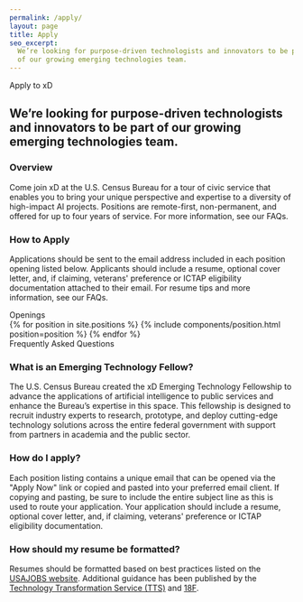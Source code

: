 ```yaml
---
permalink: /apply/
layout: page
title: Apply
seo_excerpt:
  We’re looking for purpose-driven technologists and innovators to be part
  of our growing emerging technologies team.
---
```

<section class="apply-overview">
  <div class="grid-container">
    <div class="section-breadcrumb">Apply to xD</div>
    <h2>
      We’re looking for purpose-driven technologists and innovators to be part
      of our growing emerging technologies team.
    </h2>
    <div class="grid-row grid-gap-lg">
      <div class="tablet:grid-col-6">
        <h3>Overview</h3>
        <p>
          Come join xD at the U.S. Census Bureau for a tour of civic service that enables you to bring
          your unique perspective and expertise to a diversity of high-impact AI 
          projects. Positions are remote-first, non-permanent, and offered for
          up to four years of service. For more information, see our FAQs.
        </p>
      </div>
      <div class="tablet:grid-col-6">
        <h3>How to Apply</h3>
        <p>
          Applications should be sent to the email address included in each position
          opening listed below. Applicants should include a resume, optional cover
          letter, and, if claiming, veterans' preference or ICTAP eligibility 
          documentation attached to their email. For resume tips and more
          information, see our FAQs.
        </p>
      </div>
    </div>
  </div>
</section>
<section class="apply-openings">
  <div class="grid-container">
    <div class="section-breadcrumb">Openings</div>
    <div class="grid-row">
      {% for position in site.positions %}
        {% include components/position.html position=position %}
      {% endfor %}
    </div>
  </div>
</section>

<section class="apply-overview">
  <div class="grid-container">
    <div class="section-breadcrumb">Frequently Asked Questions</div>
    <div class="grid-row">
      <div class="grid-col-12">
        <div class="faq">
          <h3>What is an Emerging Technology Fellow?</h3>
          <p>
            The U.S. Census Bureau created the xD Emerging Technology
            Fellowship to advance the applications of artificial intelligence to public
            services and enhance the Bureau’s expertise in this space. This
            fellowship is designed to recruit industry experts to research,
            prototype, and deploy cutting-edge technology solutions
            across the entire federal government with support from partners in
            academia and the public sector.
          </p>
        </div>
        <div class="faq">
          <h3>How do I apply?</h3>
          <p>
            Each position listing contains a unique email that can be opened via 
            the "Apply Now" link or copied and pasted into your preferred email
            client. If copying and pasting, be sure to include the entire subject
            line as this is used to route your application.
            Your application should include a resume, optional cover
            letter, and, if claiming, veterans' preference or ICTAP eligibility
            documentation.
          </p>
        </div>
        <div class="faq">
          <h3>How should my resume be formatted?</h3>
          <p>
            Resumes should be formatted based on best practices listed on the<a class="usa-link" href="https://www.usajobs.gov/Help/faq/application/documents/resume/what-to-include/" target="_blank"> USAJOBS website</a>. Additional guidance has been published by the <a class="usa-link" href="https://join.tts.gsa.gov/resume/" target="_blank">Technology Transformation Service (TTS)</a> and <a class="usa-link" href="https://handbook.18f.gov/resume/" target="_blank">18F</a>.
          </p>
        </div>
      </div>
    </div>
  </div>
</section>